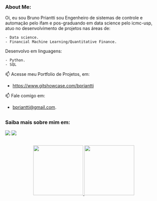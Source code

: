 ### About Me:

Oi, eu sou Bruno Priantti sou Engenheiro de sistemas de controle e automação pelo ifam e pos-graduando em data science pelo icmc-usp, atuo no desenvolvimento de projetos nas áreas de: 

    - Data science.  
    - Financial Machine Learning/Quantitative Finance.  

Desenvolvo em linguagens:  

    - Python.  
    - SQL
    
📫 Acesse meu Portfolio de Projetos, em:

- https://www.gitshowcase.com/bpriantti

📫 Fale comigo em: 
- bpriantti@gmail.com.  

##
### Saiba mais sobre mim em:
<div> 
  <a href="https://www.instagram.com/brunopriantti/" target="_blank"><img src="https://img.shields.io/badge/-Instagram-%23E4405F?style=for-the-badge&logo=instagram&logoColor=white" target="_blank"></a>
  <a href="https://www.linkedin.com/in/bpriantti" target="_blank"><img src="https://img.shields.io/badge/-LinkedIn-%230077B5?style=for-the-badge&logo=linkedin&logoColor=white" target="_blank"></a> 

##
<div align="center">
  <a href="https://github.com/vinitoni">
    <img height="160em" src="https://github-readme-stats.vercel.app/api?username=bpriantti&show_icons=true&theme=github_dark&include_all_commits=true&count_private=true"/>
   <img height="160em" src="https://github-readme-stats.vercel.app/api/top-langs/?username=bpriantti&layout=compact&langs_count=7&theme=github_dark"/>
</div>

         
          
  

  


